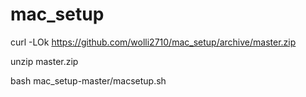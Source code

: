 # mac_setup

curl -LOk https://github.com/wolli2710/mac_setup/archive/master.zip

unzip master.zip

bash mac_setup-master/macsetup.sh
